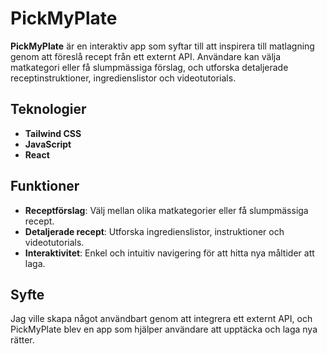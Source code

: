 # PickMyPlate

**PickMyPlate** är en interaktiv app som syftar till att inspirera till matlagning genom att föreslå recept från ett externt API. Användare kan välja matkategori eller få slumpmässiga förslag, och utforska detaljerade receptinstruktioner, ingredienslistor och videotutorials.

## Teknologier
- **Tailwind CSS**
- **JavaScript**
- **React**

## Funktioner
- **Receptförslag**: Välj mellan olika matkategorier eller få slumpmässiga recept.
- **Detaljerade recept**: Utforska ingredienslistor, instruktioner och videotutorials.
- **Interaktivitet**: Enkel och intuitiv navigering för att hitta nya måltider att laga.

## Syfte
Jag ville skapa något användbart genom att integrera ett externt API, och PickMyPlate blev en app som hjälper användare att upptäcka och laga nya rätter. 
